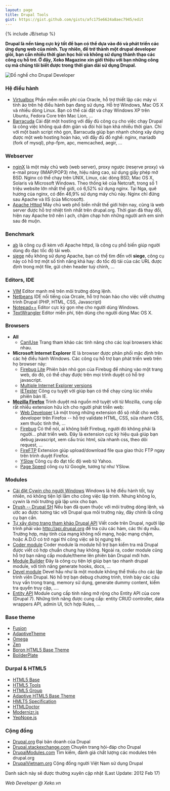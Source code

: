 ```yaml
---
layout: page
title: Drupal Tools
gist: https://gist.github.com/gists/afc175e6624a8aec7945/edit
---
```

{% include JB/setup %}

**Drupal là nền tảng cực kỳ tốt để bạn có thể dựa vào đó và phát triển các ứng dụng web của mình. 
Tuy nhiên, để trở thành một drupal developer giỏi, bạn cần nhiều thời gian học hỏi và không sử dụng
thành thạo các công cụ hỗ trơ. Ở đây, Xeko Magazine xin giới thiệu với bạn những công cụ mà chúng tôi
biết được trong thời gian dài sử dụng Drupal.**

![](http://static.v3k.net/sites/default/files/styles/article_large/public/content-files/72/4f/68/dojo_poster_sm.jpg "Đồ nghề cho Drupal Developer")

### Hệ điều hành
- [Virtualbox](http://www.virtualbox.org/) Phần mềm miễn phí của Oracle, hỗ trợ thiết lập các máy 
    vi tính ảo trên hệ điều hành bạn đang sử dụng. Hỗ trợ Windows, Mac OS X và nhiều dòng Linux. Bạn
    có thể cài đặt và chạy Windows XP trên Ubuntu, Fedora Core trên Mac Lion, ...
- [Barracuda](http://drupal.org/project/barracuda) Cài đặt một hosting với đầy đủ công cụ cho việc 
    chạy Drupal là công việc không quá đơn giản và đòi hỏi bạn khá nhiều thời gian. Chỉ với một bash
    script nhỏ gọn, Barracuda giúp bạn nhanh chóng xây dựng được một web hosting hoàn hảo, với đầy 
    đủ đồ nghề: nginx, mariadb (fork of mysql), php-fpm, apc, memcached, aegir, ...

### Webserver
- [nginX](/taxonomy/term/65 "nginx article on Xeko Magazine") là một máy chủ web (web server), proxy
    ngược (reserve proxy) và e-mail proxy (IMAP/POP3) nhẹ, hiệu năng cao, sử dụng giấy phép mở BSD.
    Nginx có thể chạy trên UNIX, Linux, các dòng BSD, Mac OS X, Solaris và Microsoft Windows. Theo 
    thống kê của Netcraft, trong số 1 triệu website lớn nhất thế giới, có 6,52% sử dụng nginx. Tại 
    Nga, quê hương của nginx, có đến 46,9% sử dụng máy chủ này. Nginx chỉ đứng sau Apache và IIS
    (của Microsoft).
- [Apache Httpd](http://httpd.apache.org/ "Apache Official web") Máy chủ web phổ biến nhất thế giới
    hiện nay, cũng là web server được hỗ trợ nhiệt tình nhất trên drupal.org. Thời gian đã thay đổi,
    hiện nay Apache trở nên ì ạch, chậm chạp hơn những người anh em sinh sau đẻ muộn.

### Benchmark
- [ab](http://httpd.apache.org/docs/2.0/programs/ab.html "Apache Benchmark") là công cụ đi kèm với 
    Apache httpd, là công cụ phổ biến giúp người dùng đo đạc tốc độ tải web.
- [siege](http://www.joedog.org/index/siege-home) nếu không sử dụng Apache, bạn có thể tìm đến với 
    **siege**, công cụ này có hỗ trợ một số tính năng khá hay: đo tốc độ tải của các URL được định 
    trong một file, gửi chèn header tuỳ chỉnh, ...

### Editors, IDE
- [VIM](http://www.vim.org/) Editor mạnh mẽ trên môi trường dòng lệnh.
- [Netbeans](http://netbeans.org/) IDE nổi tiếng của Orcale, hỗ trợ hoàn hảo cho việc viết chương 
    trình Drupal (PHP, HTML, CSS, Javascript)
- [Notepad++](http://notepad-plus.sourceforge.net/) Editor cực kỳ gọn nhẹ cho người dùng Windows.
- [TextWrangler](http://www.barebones.com/products/TextWrangler/) Editor miễn phí, tiện dùng cho 
    người dùng Mac OS X.

### Browsers
- **All**
  - [CanIUse](http://caniuse.com/ "canIuse.com") Trang tham khảo các tính năng cho các loại browsers khác nhau.
- **Microsoft Internet Explorer** IE là browser được phân phối mặc định trên các hệ điều hành Windows. Các công cụ hỗ trợ bạn phát triển web trên họ browser này:
  - [Firebug Lite](http://getfirebug.com/firebuglite) Phiên bản nhỏ gọn của Firebug để nhúng vào một trang web, do đó, có thể chạy được trên mọi trình duyệt có hỗ trợ javascript.
  - [Multiple Internet Explorer versions](http://tredosoft.com/Multiple_IE)
  - [IETester](http://www.my-debugbar.com/wiki/IETester/HomePage) Công cụ tuyệt vời giúp bạn có thể chạy cùng lúc nhiều phiên bản IE.
- **[Mozilla Firefox](/browser/firefox "Articles about Firefox on Xeko Magazine")** Trình duyệt mã nguồn mở tuyệt vời từ Mozilla, cung cấp rất nhiều extension hữu ích cho người phát triển web:
  - [Web Developer](http://chrispederick.com/work/web-developer/) Là một trong những extension đồ sộ nhất cho web developer trên Firefox -- hỗ trợ validate HTML, CSS, sửa nhanh CSS, xem thuộc tính thẻ, ...
  - [Firebug](http://getfirebug.com/) Có thể nói, ai không biết Firebug, người đó không phải là người... phát triển web. Đây là extension cực kỳ hiệu quả giúp bạn debug javascript, xem cấu trúc html, sửa nhanh css, theo dõi request, ...
  - [FireFTP](https://addons.mozilla.org/en-US/firefox/addon/fireftp/) Extension giúp upload/download file qua giao thức FTP ngay trên trình duyệt Firefox.
  - [YSlow](http://developer.yahoo.com/yslow/) Công cụ đo đạt tốc độ web từ Yahoo.
  - [Page Speed](http://code.google.com/speed/page-speed/) công cụ từ Google, tương tự như YSlow.

### Modules
- [Cài đặt Cywin cho người Windows](http://www.lullabot.com/node/280/play "by Lullabot")
    Windows là hệ điều hành tốt, tuy nhiên, nó không tiện lợi lắm cho công việc lập trình. Nhưng 
    không  lo, cywin là môi trường giả lập unix cho bạn.
- [Drush -- Drupal SH](http://drupal.org/project/drush "Drush project homepage on drupal.org")
    Nếu bạn đã quen thuộc với môi trường dòng lệnh, và ước ao được tương tác với Drupal qua môi 
        trường này, đây chính là công cụ bạn cần.
- [Tự xây dựng trang tham khảo Drupal API](http://groups.drupal.org/node/5334 "article by thehong on groups.drupal.org")
    Viết code trên Drupal, người lập trình phải vào http://api.drupal.org để tra cứu các hàm, 
    các thí dụ mẫu. Trường hợp, máy tính của mạng không nối mạng, hoặc mạng chậm, hoặc A.D.O có trở
    ngại thì công việc sẽ bị ngưng trệ.
- [Coder module](http://drupal.org/project/coder "Coder project homagepage on drupal.org")
    Coder module là module hỗ trợ bạn kiểm tra mã Drupal được viết có hợp chuẩn chung hay không. Ngoài ra,
    coder module cũng hỗ trợ bạn nâng cấp module/theme lên phiên bản Drupal mới hơn.
- [Module Builder](http://drupal.org/project/module_builder "Module builder homepage on drupal.org")
    Đây là công cụ tiện lợi giúp bạn tạo nhanh drupal module, với tính năng generate hooks, docs, ...
- [Devel module](http://drupal.org/project/devel "Devel project homepage on drupal.org")
    Devel hầu như là một module không thể thiếu cho các lập trình viên Drupal. Nó hỗ trợ bạn debug
    chương trình, trình bày các câu truy vấn trong trang, memory sử dụng, generate dummy content,
    kiểm tra quyền truy cập, ....
- [Entity API](http://drupal.org/project/entity)
    Module cung cấp tính năng mở rộng cho Entity API của core (Drupal 7). Những tính năng được cung
    cấp: entity CRUD controller, data wrappers API, admin UI, tích hợp Rules, ...

### Base theme
- [Fusion](http://drupal.org/project/fusion)
- [AdaptiveTheme](http://drupal.org/project/adaptivetheme)
- [Omega](http://drupal.org/project/omega)
- [Zen](http://drupal.org/project/zen)
- [Boron HTML5 Base Theme](http://drupal.org/project/boron)
- [BoilderPlate](http://drupal.org/project/boilerplate)

### Durpal & HTML5
- [HTML5 Base](http://drupal.org/project/html5_base)
- [HTML5 Tools](http://drupal.org/project/html5_tools)
- [HTML5 Group](http://groups.drupal.org/html5)
- [Adaptive HTML5 Base Theme](http://drupal.org/project/adaptivetheme)
- [HMLT5 Specification](http://developers.whatwg.org/)
- [HTMLDoctor](http://html5doctor.com/)
- [Modernizr.js](http://www.modernizr.com/)
- [YepNope.js](http://yepnopejs.com/)

### Cộng đồng
- [Drupal.org](http://drupal.org/) Đại bản doanh của Drupal
- [Drupal.stackexchange.com](http://drupal.stackexchange.com) Chuyên trang hỏi-đáp cho Drupal
- [DrupalModules.com](http://drupalmodules.com/) Tìm kiếm, đánh giá chất lượng các modules trên drupal.org
- [DrupalVietnam.org](http://drupalvietnam.org) Cộng đồng người Việt Nam sử dụng Drupal

Danh sách này sẽ được thường xuyên cập nhật (Last Update: 2012 Feb 17)

_Web Developer @ Xeko.vn_
